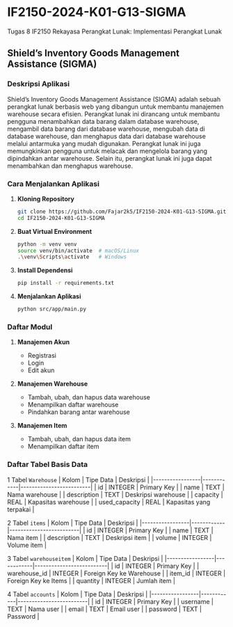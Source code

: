 # IF2150-2024-K01-G13-SIGMA
Tugas 8 IF2150 Rekayasa Perangkat Lunak: Implementasi Perangkat Lunak

## Shield’s Inventory Goods Management Assistance (SIGMA)

### Deskripsi Aplikasi
Shield’s Inventory Goods Management Assistance (SIGMA) adalah sebuah perangkat lunak berbasis web yang dibangun untuk membantu manajemen warehouse secara efisien. Perangkat lunak ini  dirancang untuk  membantu pengguna menambahkan data barang dalam database warehouse, mengambil data barang dari database warehouse, mengubah data di database warehouse, dan menghapus data dari database warehouse melalui antarmuka yang mudah digunakan. Perangkat lunak ini juga memungkinkan pengguna untuk melacak dan mengelola barang yang dipindahkan antar warehouse. Selain itu, perangkat lunak ini juga dapat menambahkan dan menghapus warehouse.

### Cara Menjalankan Aplikasi
1. **Kloning Repository**
   ```bash
   git clone https://github.com/Fajar2k5/IF2150-2024-K01-G13-SIGMA.git
   cd IF2150-2024-K01-G13-SIGMA
   ```
2. **Buat Virtual Environment**
   ```bash
   python -m venv venv
   source venv/bin/activate  # macOS/Linux
   .\venv\Scripts\activate   # Windows
   ```

3. **Install Dependensi**
   ```bash
   pip install -r requirements.txt
   ```

4. **Menjalankan Aplikasi**
   ```bash
   python src/app/main.py
   ```

### Daftar Modul
1. **Manajemen Akun**
   - Registrasi 
   - Login
   - Edit akun

2. **Manajemen Warehouse**
   - Tambah, ubah, dan hapus data warehouse
   - Menampilkan daftar warehouse
   - Pindahkan barang antar warehouse

3. **Manajemen Item**
   - Tambah, ubah, dan hapus data item
   - Menampilkan daftar item

### Daftar Tabel Basis Data
1 Tabel `Warehouse`
| Kolom           | Tipe Data  | Deskripsi               |
|-----------------|------------|-------------------------|
| id              | INTEGER    | Primary Key             |
| name            | TEXT       | Nama warehouse          |
| description     | TEXT       | Deskripsi warehouse     |
| capacity        | REAL       | Kapasitas warehouse     |
| used_capacity   | REAL       | Kapasitas yang terpakai |

2 Tabel `items`
| Kolom           | Tipe Data  | Deskripsi               |
|-----------------|------------|-------------------------|
| id              | INTEGER    | Primary Key             |
| name            | TEXT       | Nama item               |
| description     | TEXT       | Deskripsi item          |
| volume          | INTEGER    | Volume item             |

3 Tabel `warehouseitem`
| Kolom           | Tipe Data  | Deskripsi                |
|-----------------|------------|--------------------------|
| id              | INTEGER    | Primary Key              |
| warehouse_id    | INTEGER    | Foreign Key ke Warehouse |
| item_id         | INTEGER    | Foreign Key ke Items     |
| quantity        | INTEGER    | Jumlah item              |

4 Tabel `accounts`
| Kolom           | Tipe Data  | Deskripsi               |
|-----------------|------------|-------------------------|
| id              | INTEGER    | Primary Key             |
| username        | TEXT       | Nama user               |
| email           | TEXT       | Email user              |
| password        | TEXT       | Password                |
